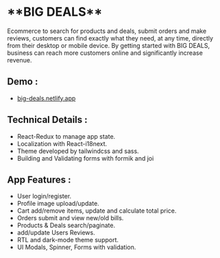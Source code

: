 <h1>
  **BIG DEALS**
</h1>
<p>Ecommerce to search for products and deals, submit orders and make reviews, customers can find exactly what they need, at any time, directly from their desktop or mobile device. By getting started with BIG DEALS, business can reach more customers online and significantly increase revenue.</p>
<h2>Demo :</h2>
<ul>
  <li><a href="https://big-deals.netlify.app/">
    big-deals.netlify.app
  </a></li>
</ul>
<h2>Technical Details :</h2>
<ul>
  <li>React-Redux to manage app state.</li>
  <li>Localization with React-i18next.</li>
  <li>Theme developed by tailwindcss and sass.</li>
  <li>Building and Validating forms with formik and joi</li>
</ul>
<h2>App Features :</h2>
<ul>
<li>User login/register.</li>
<li>Profile image upload/update.</li>
<li>Cart add/remove items, update and calculate total price.</li>
<li>Orders submit and view new/old bills.</li>
<li>Products & Deals search/paginate.</li>
<li>add/update Users Reviews.</li>
<li>RTL and dark-mode theme support.</li>
<li>UI Modals, Spinner, Forms with validation.</li>
</ul>